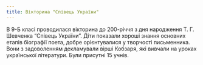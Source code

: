 ```yaml
---
title: Вікторина "Співець України"
---
```


В 9-Б класі проводилася вікторина до 200-річчя з дня народження Т. Г. Шевченка “Співець України”. Діти показали хороші знання основних етапів біографії поета, добре орієнтувалися у творчості письменника. Вони з задоволенням декламували вірші Кобзаря, які вивчали на уроках української літератури. Були присутні 15 учнів.
